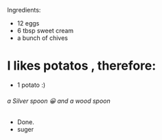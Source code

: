 Ingredients:

- 12 eggs
- 6 tbsp sweet cream
- a bunch of chives
# I likes potatos , therefore:
- 1 potato :)
###### a Silver spoon 😀 and a wood spoon 
- Done.
- suger
